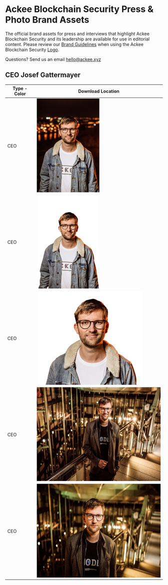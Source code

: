 # Ackee Blockchain Security Press & Photo Brand Assets

The official brand assets for press and interviews that highlight Ackee Blockchain Security and its leadership are available for use in editorial content. Please review our [Brand Guidelines](https://github.com/Ackee-Blockchain/brand/blob/master/Ackee%20Blockchain%20Security%20Brand%20Guidelines%20Version%202.0.pdf) when using the Ackee Blockchain Security [Logo](https://github.com/Ackee-Blockchain/brand). 

Questions? Send us an email hello@ackee.xyz

## CEO Josef Gattermayer

| Type - Color           | Download Location | 
| --------------- | --------------------------------- |
| CEO | <img src="CEO_01.png" alt="ceo" height="300"/> |
| CEO | <img src="CEO_02.png" alt="ceo" height="300"/> |
| CEO | <img src="CEO_03.png" alt="ceo" height="300"/> |
| CEO | <img src="CEO_04.jpg" alt="ceo" height="300"/> |
| CEO | <img src="CEO_05.jpg" alt="ceo" height="300"/> |

